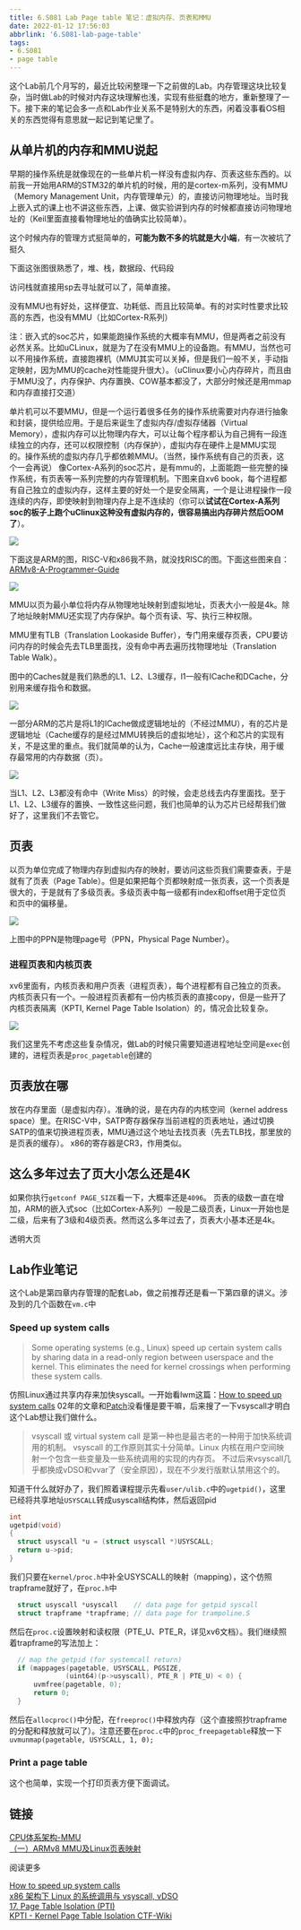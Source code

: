 ```yaml
---
title: 6.S081 Lab Page table 笔记：虚拟内存、页表和MMU
date: 2022-01-12 17:56:03
abbrlink: '6.S081-lab-page-table'
tags:
- 6.S081
- page table
---
```

这个Lab前几个月写的，最近比较闲整理一下之前做的Lab。内存管理这块比较复杂，当时做Lab的时候对内存这块理解也浅，实现有些挺蠢的地方，重新整理了一下。接下来的笔记会多一点和Lab作业关系不是特别大的东西，闲着没事看OS相关的东西觉得有意思就一起记到笔记里了。
<!-- more -->

## 从单片机的内存和MMU说起

早期的操作系统是就像现在的一些单片机一样没有虚拟内存、页表这些东西的。以前我一开始用ARM的STM32的单片机的时候，用的是cortex-m系列，没有MMU（Memory Management Unit，内存管理单元）的，直接访问物理地址。当时我上嵌入式的课上也不讲这些东西，上课、做实验讲到内存的时候都直接访问物理地址的（Keil里面直接看物理地址的值确实比较简单）。

这个时候内存的管理方式挺简单的，**可能为数不多的坑就是大小端**，有一次被坑了挺久

下面这张图很熟悉了，堆、栈，数据段、代码段

访问栈就直接用sp去寻址就可以了，简单直接。

没有MMU也有好处，这样便宜、功耗低、而且比较简单。有的对实时性要求比较高的东西，也没有MMU（比如Cortex-R系列）

注：嵌入式的soc芯片，如果能跑操作系统的大概率有MMU，但是两者之前没有必然关系。比如uCLinux，就是为了在没有MMU上的设备跑。有MMU，当然也可以不用操作系统，直接跑裸机（MMU其实可以关掉，但是我们一般不关，手动指定映射，因为MMU的cache对性能提升很大）。（uClinux要小心内存碎片，而且由于MMU没了，内存保护、内存置换、COW基本都没了，大部分时候还是用mmap和内存直接打交道）

单片机可以不要MMU，但是一个运行着很多任务的操作系统需要对内存进行抽象和封装，提供给应用。于是后来诞生了虚拟内存/虚拟存储器（Virtual Memory），虚拟内存可以比物理内存大，可以让每个程序都认为自己拥有一段连续独立的内存，还可以权限控制（内存保护），虚拟内存在硬件上是MMU实现的。操作系统的虚拟内存几乎都依赖MMU。（当然，操作系统有自己的页表，这个一会再说）
像Cortex-A系列的soc芯片，是有mmu的，上面能跑一些完整的操作系统，有页表等一系列完整的内存管理机制。下图来自xv6 book，每个进程都有自己独立的虚拟内存，这样主要的好处一个是安全隔离，一个是让进程操作一段连续的内存，即使映射到物理内存上是不连续的（你可以**试试在Cortex-A系列soc的板子上跑个uClinux这种没有虚拟内存的，很容易搞出内存碎片然后OOM了**）。

![](6-S081-lab-page-table/1642081823.png)

下面这是ARM的图，RISC-V和x86我不熟，就没找RISC的图。下面这些图来自：[ARMv8-A-Programmer-Guide](https://cs140e.sergio.bz/docs/ARMv8-A-Programmer-Guide.pdf)

![](6-S081-lab-page-table/1642057127.png)


MMU以页为最小单位将内存从物理地址映射到虚拟地址，页表大小一般是4k。除了地址映射MMU还实现了内存保护。每个页有读、写、执行三种权限。

MMU里有TLB（Translation Lookaside Buffer），专门用来缓存页表，CPU要访问内存的时候会先去TLB里面找，没有命中再去遍历找物理地址（Translation Table Walk）。

图中的Caches就是我们熟悉的L1、L2、L3缓存，l1一般有ICache和DCache，分别用来缓存指令和数据。

![](6-S081-lab-page-table/1642057382.png)

一部分ARM的芯片是将L1的ICache做成逻辑地址的（不经过MMU），有的芯片是逻辑地址（Cache缓存的是经过MMU转换后的虚拟地址），这个和芯片的实现有关，不是这里的重点。我们就简单的认为，Cache一般速度远比主存快，用于缓存最常用的内存数据（页）。

![](6-S081-lab-page-table/1642057536.png)

当L1、L2、L3都没有命中（Write Miss）的时候，会走总线去内存里面找。至于L1、L2、L3缓存的置换、一致性这些问题，我们也简单的认为芯片已经帮我们做好了，这里我们不去管它。

## 页表

以页为单位完成了物理内存到虚拟内存的映射，要访问这些页我们需要查表，于是就有了页表（Page Table）。但是如果把每个页都映射成一张页表，这一个页表是很大的，于是就有了多级页表。多级页表中每一级都有index和offset用于定位页和页中的偏移量。

![](6-S081-lab-page-table/1642065542.png)

上图中的PPN是物理page号（PPN，Physical Page Number）。

### 进程页表和内核页表

xv6里面有，内核页表和用户页表（进程页表），每个进程都有自己独立的页表。内核页表只有一个。一般进程页表都有一份内核页表的直接copy，但是一些开了内核页表隔离（KPTI, Kernel Page Table Isolation）的，情况会比较复杂。

![](6-S081-lab-page-table/1642124957.png)

我们这里先不考虑这些复杂情况，做Lab的时候只需要知道进程地址空间是`exec`创建的，进程页表是`proc_pagetable`创建的

## 页表放在哪

放在内存里面（是虚拟内存）。准确的说，是在内存的内核空间（kernel address space）里。在RISC-V中，SATP寄存器保存当前进程的页表地址，通过切换SATP的值来切换进程页表，MMU通过这个地址去找页表（先去TLB找，那里放的是页表的缓存）。
x86的寄存器是CR3，作用类似。

## 这么多年过去了页大小怎么还是4K

如果你执行`getconf PAGE_SIZE`看一下，大概率还是`4096`。
页表的级数一直在增加，ARM的嵌入式soc（比如Cortex-A系列）一般是二级页表，Linux一开始也是二级，后来有了3级和4级页表。然而这么多年过去了，页表大小基本还是4k。

透明大页

## Lab作业笔记

这个Lab是第四章内存管理的配套Lab，做之前推荐还是看一下第四章的讲义。涉及到的几个函数在`vm.c`中

### Speed up system calls

>Some operating systems (e.g., Linux) speed up certain system calls by sharing data in a read-only region between userspace and the kernel. This eliminates the need for kernel crossings when performing these system calls.

仿照Linux通过共享内存来加快syscall。一开始看lwm这篇：[How to speed up system calls](https://lwn.net/Articles/18411/) 02年的文章和[Patch](https://lwn.net/Articles/18414/)没看懂是要干嘛，后来搜了一下vsyscall才明白这个Lab想让我们做什么。  
>vsyscall 或 virtual system call 是第一种也是最古老的一种用于加快系统调用的机制。 vsyscall 的工作原则其实十分简单。Linux 内核在用户空间映射一个包含一些变量及一些系统调用的实现的内存页。
不过后来vsyscall几乎都换成vDSO和vvar了（安全原因），现在不少发行版默认禁用这个的。  

知道干什么就好办了，我们照着课程提示先看`user/ulib.c`中的`ugetpid()`，这里已经将共享地址`USYSCALL`转成usyscall结构体，然后返回pid

```c
int
ugetpid(void)
{
  struct usyscall *u = (struct usyscall *)USYSCALL;
  return u->pid;
}
```

我们只要在`kernel/proc.h`中补全USYSCALL的映射（mapping），这个仿照trapframe就好了，在`proc.h`中

```c
  struct usyscall *usyscall    // data page for getpid syscall
  struct trapframe *trapframe; // data page for trampoline.S
```
然后在`proc.c`设置映射和读权限（PTE_U、PTE_R，详见xv6文档）。我们继续照着trapframe的写法加上：

```c
  // map the getpid (for systemcall return)
  if (mappages(pagetable, USYSCALL, PGSIZE,
              (uint64)(p->usyscall), PTE_R | PTE_U) < 0) {
      uvmfree(pagetable, 0);
      return 0;
  }
```

然后在`allocproc()`中分配，在`freeproc()`中释放内存（这个直接照抄trapframe的分配和释放就可以了）。注意还要在`proc.c`中的`proc_freepagetable`释放一下`uvmunmap(pagetable, USYSCALL, 1, 0);`

### Print a page table

这个也简单，实现一个打印页表方便下面调试。

### 


## 链接


[CPU体系架构-MMU](https://nieyong.github.io/wiki_cpu/CPU体系架构-MMU.html)  
[（一）ARMv8 MMU及Linux页表映射](https://www.cnblogs.com/LoyenWang/p/11406693.html)  

阅读更多

[How to speed up system calls](https://lwn.net/Articles/18411/)  
[x86 架构下 Linux 的系统调用与 vsyscall, vDSO](https://vvl.me/2019/06/linux-syscall-and-vsyscall-vdso-in-x86/)  
[17. Page Table Isolation (PTI)](https://www.kernel.org/doc/html/latest/x86/pti.html)  
[KPTI - Kernel Page Table Isolation CTF-Wiki](https://ctf-wiki.org/pwn/linux/kernel-mode/defense/isolation/user-kernel/kpti)  